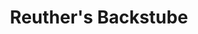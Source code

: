 ---
title: "Reuther's Backstube"
url: /landau-in-der-pfalz/reuthers-backstube-annweilerstrasse/
shop: Bäckerei
---